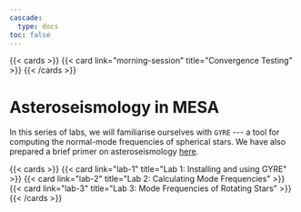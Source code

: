 ```yaml
---
cascade:
  type: docs
toc: false
---
```


{{< cards >}}
 {{< card link="morning-session" title="Convergence Testing" >}}
{{< /cards >}}

# Asteroseismology in MESA

In this series of labs, we will familiarise ourselves with `GYRE` --- a tool for computing the normal-mode frequencies of spherical stars. We have also prepared a brief primer on asteroseismology [here](img/index.pdf).

{{< cards >}}
 {{< card link="lab-1" title="Lab 1: Installing and using GYRE" >}}
 {{< card link="lab-2" title="Lab 2: Calculating Mode Frequencies" >}}
 {{< card link="lab-3" title="Lab 3: Mode Frequencies of Rotating Stars" >}}
{{< /cards >}}
